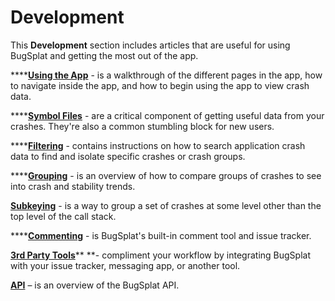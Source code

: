 # Development

This **Development** section includes articles that are useful for using BugSplat and getting the most out of the app. &#x20;

****[**Using the App**](using-the-app.md) - is a walkthrough of the different pages in the app, how to navigate inside the app, and how to begin using the app to view crash data. &#x20;

****[**Symbol Files**](working-with-symbol-files/) - are a critical component of getting useful data from your crashes.  They're also a common stumbling block for new users.

****[**Filtering**](search.md) - contains instructions on how to search application crash data to find and isolate specific crashes or crash groups.

****[**Grouping**](grouping.md) - is an overview of how to compare groups of crashes to see into crash and stability trends.&#x20;

[**Subkeying**](using-subkeying-to-find-difficult-crashes.md) - is a way to group a set of crashes at some level other than the top level of the call stack.

****[**Commenting**](commenting.md) - is BugSplat's built-in comment tool and issue tracker.

[**3rd Party Tools**](integrating-with-tools/)** **- compliment your workflow by integrating BugSplat with your issue tracker, messaging app, or another tool.

[**API**](web-services/) – is an overview of the BugSplat API.

